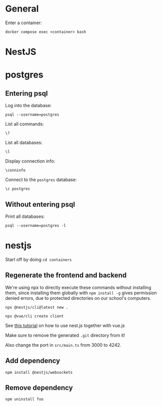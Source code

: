 # General

Enter a container:

`docker compose exec <container> bash`

# NestJS

# postgres

## Entering psql

Log into the database:

`psql --username=postgres`

List all commands:

`\?`

List all databases:

`\l`

Display connection info:

`\conninfo`

Connect to the `postgres` database:

`\c postgres`

## Without entering psql

Print all databases:

`psql --username=postgres -l`

# nestjs

Start off by doing `cd containers`

## Regenerate the frontend and backend

We're using npx to directly execute these commands without installing them, since installing them globally with `npm install -g` gives permission denied errors, due to protected directories on our school's computers.

`npx @nestjs/cli@latest new .`

`npx @vue/cli create client`

See [this tutorial](https://medium.com/js-dojo/how-to-serve-vue-with-nest-f23f10b33e1) on how to use nest.js together with vue.js

Make sure to remove the generated `.git` directory from it!

Also change the port in `src/main.ts` from 3000 to 4242.

## Add dependency

`npm install @nestjs/websockets`

## Remove dependency

`npm uninstall foo`
